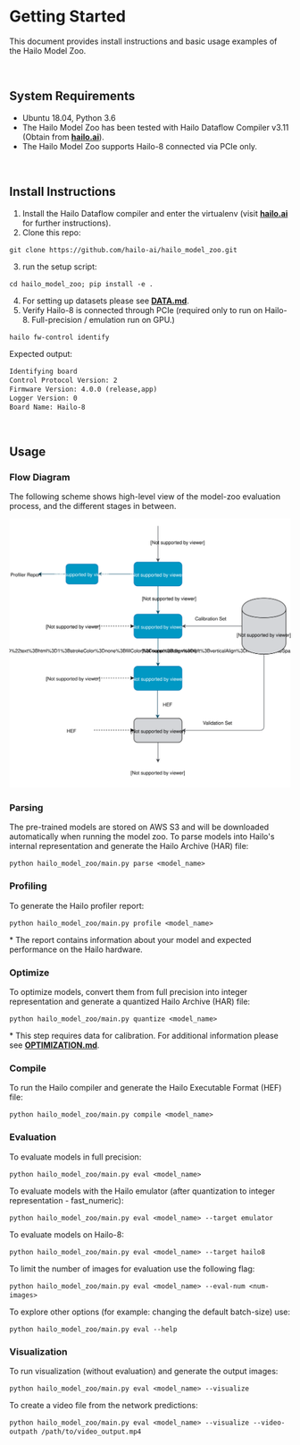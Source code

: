 # Getting Started

This document provides install instructions and basic usage examples of the Hailo Model Zoo.

<br>

## System Requirements

- Ubuntu 18.04, Python 3.6
- The Hailo Model Zoo has been tested with Hailo Dataflow Compiler v3.11 (Obtain from [**hailo.ai**](http://hailo.ai)).
- The Hailo Model Zoo supports Hailo-8 connected via PCIe only.

<br>

## Install Instructions

1. Install the Hailo Dataflow compiler and enter the virtualenv (visit [**hailo.ai**](http://hailo.ai) for further instructions).
2. Clone this repo:
```
git clone https://github.com/hailo-ai/hailo_model_zoo.git
```
3. run the setup script:
```
cd hailo_model_zoo; pip install -e .
```
4. For setting up datasets please see [**DATA.md**](DATA.md).
5. Verify Hailo-8 is connected through PCIe (required only to run on Hailo-8. Full-precision / emulation run on GPU.)
```
hailo fw-control identify
```
Expected output:
```
Identifying board
Control Protocol Version: 2
Firmware Version: 4.0.0 (release,app)
Logger Version: 0
Board Name: Hailo-8
```

<br>

## Usage

### Flow Diagram

The following scheme shows high-level view of the model-zoo evaluation process, and the different stages in between.

<p align="center">
  <img src="images/usage_flow.svg" />
</p>

### Parsing

The pre-trained models are stored on AWS S3 and will be downloaded automatically when running the model zoo. To parse models into Hailo's internal representation and generate the Hailo Archive (HAR) file:
```
python hailo_model_zoo/main.py parse <model_name>
```

### Profiling

To generate the Hailo profiler report:
```
python hailo_model_zoo/main.py profile <model_name>
```
\* The report contains information about your model and expected performance on the Hailo hardware.

### Optimize

To optimize models, convert them from full precision into integer representation and generate a quantized Hailo Archive (HAR) file:
```
python hailo_model_zoo/main.py quantize <model_name>
```
\* This step requires data for calibration. For additional information please see [**OPTIMIZATION.md**](OPTIMIZATION.md).

### Compile

To run the Hailo compiler and generate the Hailo Executable Format (HEF) file:
```
python hailo_model_zoo/main.py compile <model_name>
```

### Evaluation

To evaluate models in full precision:
```
python hailo_model_zoo/main.py eval <model_name>
```
To evaluate models with the Hailo emulator (after quantization to integer representation - fast_numeric):
```
python hailo_model_zoo/main.py eval <model_name> --target emulator
```
To evaluate models on Hailo-8:
```
python hailo_model_zoo/main.py eval <model_name> --target hailo8
```
To limit the number of images for evaluation use the following flag:
```
python hailo_model_zoo/main.py eval <model_name> --eval-num <num-images>
```
To explore other options (for example: changing the default batch-size) use:
```
python hailo_model_zoo/main.py eval --help
```

### Visualization

To run visualization (without evaluation) and generate the output images:
```
python hailo_model_zoo/main.py eval <model_name> --visualize
```
To create a video file from the network predictions:
```
python hailo_model_zoo/main.py eval <model_name> --visualize --video-outpath /path/to/video_output.mp4
```
